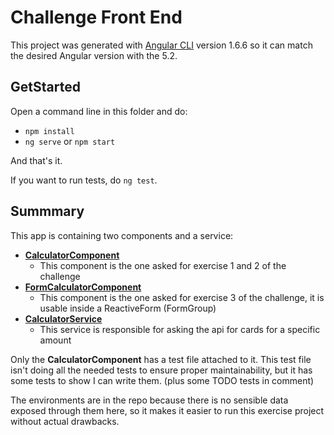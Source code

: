 # Challenge Front End

This project was generated with [Angular CLI](https://github.com/angular/angular-cli) version 1.6.6 so it can match the desired Angular version with the 5.2.

## GetStarted

Open a command line in this folder and do:

- `npm install`
- `ng serve` or `npm start`

And that's it.

If you want to run tests, do `ng test`.

## Summmary

This app is containing two components and a service:

- **[CalculatorComponent](https://github.com/Kevin-Subrebost/wedoogifth-challenge/blob/main/challenge-front-end/src/app/calculator/calculator.component.ts)**
  - This component is the one asked for exercise 1 and 2 of the challenge
- **[FormCalculatorComponent](https://github.com/Kevin-Subrebost/wedoogifth-challenge/blob/main/challenge-front-end/src/app/form-calculator/form-calculator.component.ts)**
  - This component is the one asked for exercise 3 of the challenge, it is usable inside a ReactiveForm (FormGroup)
- **[CalculatorService](https://github.com/Kevin-Subrebost/wedoogifth-challenge/blob/main/challenge-front-end/src/app/services/calculator/calculator.service.ts)**
  - This service is responsible for asking the api for cards for a specific amount

Only the **CalculatorComponent** has a test file attached to it. This test file isn't doing all the needed tests to ensure proper maintainability, but it has some tests to show I can write them. (plus some TODO tests in comment)

The environments are in the repo because there is no sensible data exposed through them here, so it makes it easier to run this exercise project without actual drawbacks.
